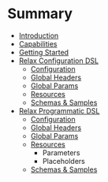# Summary

* [Introduction](README.md)
* [Capabilities](capabilities.md)
* [Getting Started](getting_started.md)
* [Relax Configuration DSL](relax_dsl/index.md)
   * [Configuration](relax_dsl/configuration.md)
   * [Global Headers](relax_dsl/global_headers.md)
   * [Global Params](relax_dsl/global_params.md)
   * [Resources](relax_dsl/resources.md)
   * [Schemas & Samples](relax_dsl/schemas_&_samples.md)
* [Relax Programmatic DSL](relax_programmatic_dsl/index.md)
   * [Configuration](relax_programmatic_dsl/configuration.md)
   * [Global Headers](relax_programmatic_dsl/global_headers.md)
   * [Global Params](relax_programmatic_dsl/global_params.md)
   * [Resources](relax_programmatic_dsl/resources.md)
       * Parameters
       * Placeholders
   * [Schemas & Samples](relax_programmatic_dsl/schemas_&_samples.md)

